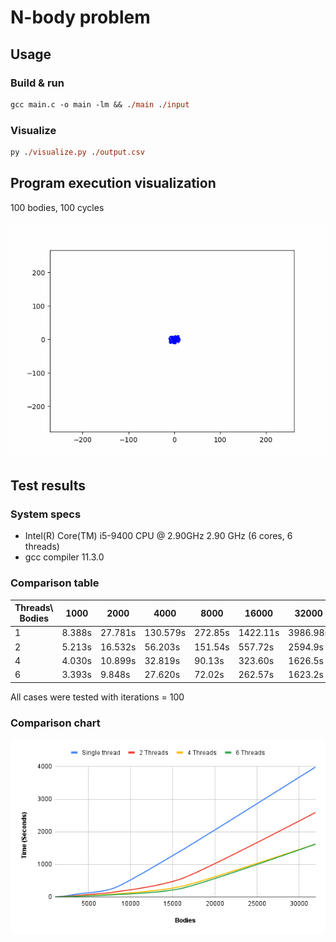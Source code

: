 # N-body problem

## Usage

### Build & run

```ps
gcc main.c -o main -lm && ./main ./input
```

### Visualize

```ps
py ./visualize.py ./output.csv
```

## Program execution visualization

100 bodies, 100 cycles

![](visualization/visualization.gif)

## Test results

### System specs

- Intel(R) Core(TM) i5-9400 CPU @ 2.90GHz 2.90 GHz (6 cores, 6 threads)
- gcc compiler 11.3.0

### Comparison table

| Threads\ Bodies | 1000   | 2000    | 4000     | 8000    | 16000    | 32000    |
| --------------- | ------ | ------- | -------- | ------- | -------- | -------- |
| 1               | 8.388s | 27.781s | 130.579s | 272.85s | 1422.11s | 3986.98s |
| 2               | 5.213s | 16.532s | 56.203s  | 151.54s | 557.72s  | 2594.9s  |
| 4               | 4.030s | 10.899s | 32.819s  | 90.13s  | 323.60s  | 1626.5s  |
| 6               | 3.393s | 9.848s  | 27.620s  | 72.02s  | 262.57s  | 1623.2s  |

All cases were tested with iterations = 100

### Comparison chart

![visualization/chart.png](visualization/chart.png)
